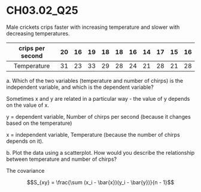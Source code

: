 # CH03.02_Q25 #

Male crickets crips  faster with increasing temperature and slower with decreasing temperatures.

| crips per second | 20 | 16 | 19 | 18 | 18 | 16 | 14 | 17 | 15 | 16 |
|:----------------:|:--:|:--:|:--:|:--:|:--:|:--:|:--:|:--:|:--:|:--:|
| Temperature      | 31 | 23 | 33 | 29 | 28 | 24 | 21 | 28 | 21 | 28 |

a. Which of the two variables (temperature and number of chirps) is the independent variable, and which is the dependent variable?

Sometimes x and y are related in a particular way - the value of y depends on the value of x.

y = dependent variable, Number of chirps per second (because it changes based on the temperature)

x = independent variable, Temperature (because the number of chirps depends on it).


b. Plot the data using a scatterplot. How would you describe the relationship between temperature and number of chirps?

The covariance 


$$S_{xy} = \frac{\sum (x_i - \bar{x})(y_i - \bar{y})}{n - 1}$$

